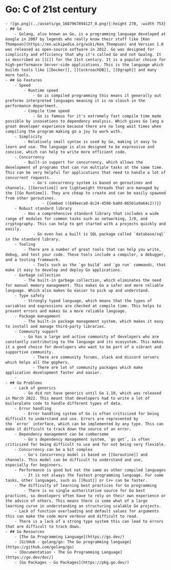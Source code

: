 # Go: C of 21st century
	- ![go.png](../assets/go_1687967894127_0.png){:height 270, :width 753}
	- ## Go
		- Golang, also known as Go, is a programming language developed at Google in 2007 by legends who really know their stuff like [Ken Thompson](https://en.wikipedia.org/wiki/Ken_Thompson) and Version 1.0 was released as open-source software in 2012. Go was designed for simplicity and efficiency that why it's called Go and not Goalng. It is described as [[C]] for the 21st century. It is a popular choice for high-performance Server-side applications. This is the language which builds tools like [[Docker]], [[CockroachDB]], [[Dgraph]] and many more tools.
	- ## Go Features
		- Speed
			- Runtime speed
				- Go is compiled programming this means it generally out preforms interpreted languages meaning it is no slouch in the performance department.
			- Compile time speed
				- Go is famous for it's extremely fast compile time made possible by innovations to dependency analysis. Which gives Go lang a great developer experience because there are no long wait times when compiling the program making go a joy to work with.
		- Simplicity
			- Relatively small syntax is used by Go, making it easy to learn and use. The language is also designed to be expressive and concise, which can help to write more efficient code.
		- Concurrency
			- Built-in support for concurrency, which allows the development of programs that can run multiple tasks at the same time. This can be very helpful for applications that need to handle a lot of concurrent requests.
				- Go's concurrency system is based on goroutines and channels. [[Goroutine]] are lightweight threads that are managed by the [[Go Runtime]]. They are cheap to create and can be easily spawned from other goroutines.
					- {{embed ((649eeca9-8c24-4598-ba0d-06561a9a64c2))}}
		- Robust standard library
			- Has a comprehensive standard library that includes a wide range of modules for common tasks such as networking, I/O, and cryptography. This can help to get started with a projects quickly and easily.
				- Go even has a built is SQL package called `database/sql` in the standard library.
		- Tooling
			- There are a number of great tools that can help you write, debug, and test your code. These tools include a compiler, a debugger, and a testing framework.
				- Tools such as the `go build` and `go run` commands, that make it easy to develop and deploy Go applications.
		- Garbage collection
			- The built-in garbage collection, which eliminates the need for manual memory management. This makes Go a safer and more reliable language. Which also makes Go easier to pick up and understand.
		- Type safety
			- Strongly typed language, which means that the types of variables and expressions are checked at compile time. This helps to prevent errors and makes Go a more reliable language.
		- Package management
			- The built-in package management system, which makes it easy to install and manage third-party libraries.
		- Community support
			- Go has a large and active community of developers who are constantly contributing to the language and its ecosystem. This makes it a good choice for developers who want to be part of a vibrant and supportive community.
				- There are community forums, slack and discord servers which helps all the gophers.
				- There are lot of community packages which make application development faster and easier.
		-
	- ## Go Problems
		- Lack of generics
			- Go did not have generics until Go 1.18, which was released in March 2022. This meant that developers had to write a lot of boilerplate code to handle different types of data.
		- Error handling
			- Error handling system of Go is often criticized for being difficult to understand and use. Errors are represented by the `error` interface, which can be implemented by any type. This can make it difficult to track down the source of an error.
		- Dependency management can be cumbersome
			- Go's dependency management system, `go get`, is often criticized for being difficult to use and for not being very flexible.
		- Concurrency can be a bit complex
			- Go's Concurrency model is based on [[Goroutine]] and channels. This model can be difficult to understand and use, especially for beginners.
		- Performance is good but not the same as other compiled languages
			- It is not always the fastest programming language. For some tasks, other languages, such as [[Rust]] or C++ can be faster.
		- The difficulty of learning best practices for Go programming
			- There is no single authoritative source for Go best practices, so developers often have to rely on their own experience or the advice of others. This means there is some what of a large learning curve in understanding an structuring scalable Go projects.
		- Lack of function overloading and default values for arguments this can make the code more verbose and difficult to read.
		- There is a lack of a strong type system this can lead to errors that are difficult to track down.
	- ## Go Resources
		- [The Go Programming Language](https://go.dev/)
		- [GitHub - golang/go: The Go programming language](https://github.com/golang/go)
		- [Documentation - The Go Programming Language](https://go.dev/doc/)
		- [Go Packages - Go Packages](https://pkg.go.dev/)